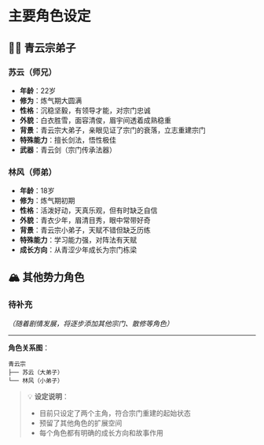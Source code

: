 # 主要角色设定

## 🧑‍🎓 青云宗弟子

### 苏云（师兄）
- **年龄**：22岁
- **修为**：炼气期大圆满
- **性格**：沉稳坚毅，有领导才能，对宗门忠诚
- **外貌**：白衣胜雪，面容清俊，眉宇间透着成熟稳重
- **背景**：青云宗大弟子，亲眼见证了宗门的衰落，立志重建宗门
- **特殊能力**：擅长剑法，悟性极佳
- **武器**：青云剑（宗门传承法器）

### 林风（师弟）
- **年龄**：18岁
- **修为**：炼气期初期
- **性格**：活泼好动，天真乐观，但有时缺乏自信
- **外貌**：青衣少年，眉清目秀，眼中常带好奇
- **背景**：青云宗小弟子，天赋不错但缺乏历练
- **特殊能力**：学习能力强，对阵法有天赋
- **成长方向**：从青涩少年成长为宗门栋梁

## 🏔️ 其他势力角色

### 待补充
*（随着剧情发展，将逐步添加其他宗门、散修等角色）*

---

**角色关系图**：
```
青云宗
├── 苏云（大弟子）
└── 林风（小弟子）
```

> 💡 **设定说明**：
> - 目前只设定了两个主角，符合宗门重建的起始状态
> - 预留了其他角色的扩展空间
> - 每个角色都有明确的成长方向和故事作用
